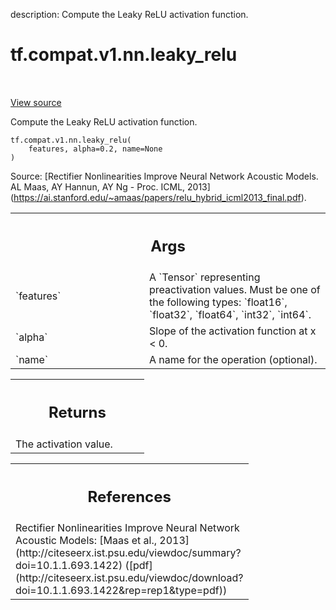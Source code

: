 description: Compute the Leaky ReLU activation function.

<div itemscope itemtype="http://developers.google.com/ReferenceObject">
<meta itemprop="name" content="tf.compat.v1.nn.leaky_relu" />
<meta itemprop="path" content="Stable" />
</div>

# tf.compat.v1.nn.leaky_relu

<!-- Insert buttons and diff -->

<table class="tfo-notebook-buttons tfo-api nocontent" align="left">

</table>

<a target="_blank" class="external" href="/code/stable/tensorflow/python/ops/nn_ops.py">View source</a>



Compute the Leaky ReLU activation function.


<pre class="devsite-click-to-copy prettyprint lang-py tfo-signature-link">
<code>tf.compat.v1.nn.leaky_relu(
    features, alpha=0.2, name=None
)
</code></pre>



<!-- Placeholder for "Used in" -->

Source: [Rectifier Nonlinearities Improve Neural Network Acoustic Models.
AL Maas, AY Hannun, AY Ng - Proc. ICML, 2013]
(https://ai.stanford.edu/~amaas/papers/relu_hybrid_icml2013_final.pdf).

<!-- Tabular view -->
 <table class="responsive fixed orange">
<colgroup><col width="214px"><col></colgroup>
<tr><th colspan="2"><h2 class="add-link">Args</h2></th></tr>

<tr>
<td>
`features`<a id="features"></a>
</td>
<td>
A `Tensor` representing preactivation values. Must be one of
the following types: `float16`, `float32`, `float64`, `int32`, `int64`.
</td>
</tr><tr>
<td>
`alpha`<a id="alpha"></a>
</td>
<td>
Slope of the activation function at x < 0.
</td>
</tr><tr>
<td>
`name`<a id="name"></a>
</td>
<td>
A name for the operation (optional).
</td>
</tr>
</table>



<!-- Tabular view -->
 <table class="responsive fixed orange">
<colgroup><col width="214px"><col></colgroup>
<tr><th colspan="2"><h2 class="add-link">Returns</h2></th></tr>
<tr class="alt">
<td colspan="2">
The activation value.
</td>
</tr>

</table>



<!-- Tabular view -->
 <table class="responsive fixed orange">
<colgroup><col width="214px"><col></colgroup>
<tr><th colspan="2"><h2 class="add-link">References</h2></th></tr>
<tr class="alt">
<td colspan="2">
Rectifier Nonlinearities Improve Neural Network Acoustic Models:
[Maas et al., 2013]
(http://citeseerx.ist.psu.edu/viewdoc/summary?doi=10.1.1.693.1422)
([pdf]
(http://citeseerx.ist.psu.edu/viewdoc/download?doi=10.1.1.693.1422&rep=rep1&type=pdf))
</td>
</tr>

</table>

